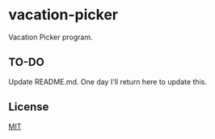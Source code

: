 # vacation-picker
Vacation Picker program.
## TO-DO
Update README.md. One day I'll return here to update this.
## License
[MIT](https://choosealicense.com/licenses/mit/)
